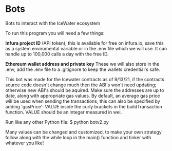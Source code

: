 # Bots
Bots to interact with the IceWater ecosystem

To run this program you will need a few things:

**Infura project ID** (API token), this is available for free on infura.io, save this as a system enviromental variable or in the .env file which we will use. It can handle up to 100,000 calls a day with the free ID.

**Ethereum wallet address and private key** These we will also store in the .env, add the .env file to a .gitignore to keep the wallets credential's safe.

This bot was made for the Icewater contracts as of 9/13/21, if the contracts source code doesn't change much then the ABI's won't need updating; otherwise new ABI's should be aquired. Make sure the addresses are up to date, along with appropriate gas values. By default, an average gas price will be used when sending the transactions, this can also be specified by adding 'gasPrice': VALUE inside the curly brackets in the buildTransaction function. VALUE should be an integer measured in wei. 

Run like any other Python file: 
$ python botv2.py

Many values can be changed and customized, to make your own strategy follow along with the while loop in the main() function and tinker with whatever you like!
